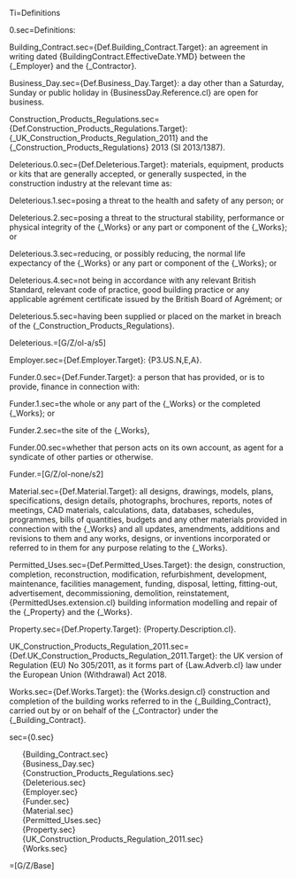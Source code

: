Ti=Definitions

0.sec=Definitions:

Building_Contract.sec={Def.Building_Contract.Target}: an agreement in writing dated {BuildingContract.EffectiveDate.YMD} between the {_Employer} and the {_Contractor}.

Business_Day.sec={Def.Business_Day.Target}: a day other than a Saturday, Sunday or public holiday in {BusinessDay.Reference.cl} are open for business.

Construction_Products_Regulations.sec={Def.Construction_Products_Regulations.Target}: {_UK_Construction_Products_Regulation_2011} and the {_Construction_Products_Regulations} 2013 (SI 2013/1387).

Deleterious.0.sec={Def.Deleterious.Target}: materials, equipment, products or kits that are generally accepted, or generally suspected, in the construction industry at the relevant time as:

Deleterious.1.sec=posing a threat to the health and safety of any person; or

Deleterious.2.sec=posing a threat to the structural stability, performance or physical integrity of the {_Works} or any part or component of the {_Works}; or

Deleterious.3.sec=reducing, or possibly reducing, the normal life expectancy of the {_Works} or any part or component of the {_Works}; or

Deleterious.4.sec=not being in accordance with any relevant British Standard, relevant code of practice, good building practice or any applicable agrément certificate issued by the British Board of Agrément; or

Deleterious.5.sec=having been supplied or placed on the market in breach of the {_Construction_Products_Regulations}.

Deleterious.=[G/Z/ol-a/s5]

Employer.sec={Def.Employer.Target}: {P3.US.N,E,A}.

Funder.0.sec={Def.Funder.Target}: a person that has provided, or is to provide, finance in connection with:

Funder.1.sec=the whole or any part of the {_Works} or the completed {_Works}; or

Funder.2.sec=the site of the {_Works},

Funder.00.sec=whether that person acts on its own account, as agent for a syndicate of other parties or otherwise.

Funder.=[G/Z/ol-none/s2]

Material.sec={Def.Material.Target}: all designs, drawings, models, plans, specifications, design details, photographs, brochures, reports, notes of meetings, CAD materials, calculations, data, databases, schedules, programmes, bills of quantities, budgets and any other materials provided in connection with the {_Works} and all updates, amendments, additions and revisions to them and any works, designs, or inventions incorporated or referred to in them for any purpose relating to the {_Works}.

Permitted_Uses.sec={Def.Permitted_Uses.Target}: the design, construction, completion, reconstruction, modification, refurbishment, development, maintenance, facilities management, funding, disposal, letting, fitting-out, advertisement, decommissioning, demolition, reinstatement, {PermittedUses.extension.cl} building information modelling and repair of the {_Property} and the {_Works}.

Property.sec={Def.Property.Target}: {Property.Description.cl}.

UK_Construction_Products_Regulation_2011.sec={Def.UK_Construction_Products_Regulation_2011.Target}: the UK version of Regulation (EU) No 305/2011, as it forms part of {Law.Adverb.cl} law under the European Union (Withdrawal) Act 2018.

Works.sec={Def.Works.Target}: the {Works.design.cl} construction and completion of the building works referred to in the {_Building_Contract}, carried out by or on behalf of the {_Contractor} under the {_Building_Contract}.

sec={0.sec}<ul type="none"><li>{Building_Contract.sec}</li><li>{Business_Day.sec}</li><li>{Construction_Products_Regulations.sec}</li><li>{Deleterious.sec}</li><li>{Employer.sec}</li><li>{Funder.sec}</li><li>{Material.sec}</li><li>{Permitted_Uses.sec}</li><li>{Property.sec}</li><li>{UK_Construction_Products_Regulation_2011.sec}</li><li>{Works.sec}</li></ul>

=[G/Z/Base]
